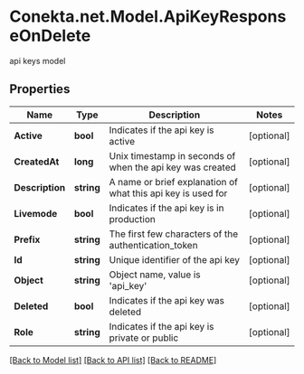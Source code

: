 # Conekta.net.Model.ApiKeyResponseOnDelete
api keys model

## Properties

Name | Type | Description | Notes
------------ | ------------- | ------------- | -------------
**Active** | **bool** | Indicates if the api key is active | [optional] 
**CreatedAt** | **long** | Unix timestamp in seconds of when the api key was created | [optional] 
**Description** | **string** | A name or brief explanation of what this api key is used for | [optional] 
**Livemode** | **bool** | Indicates if the api key is in production | [optional] 
**Prefix** | **string** | The first few characters of the authentication_token | [optional] 
**Id** | **string** | Unique identifier of the api key | [optional] 
**Object** | **string** | Object name, value is &#39;api_key&#39; | [optional] 
**Deleted** | **bool** | Indicates if the api key was deleted | [optional] 
**Role** | **string** | Indicates if the api key is private or public | [optional] 

[[Back to Model list]](../README.md#documentation-for-models) [[Back to API list]](../README.md#documentation-for-api-endpoints) [[Back to README]](../README.md)

